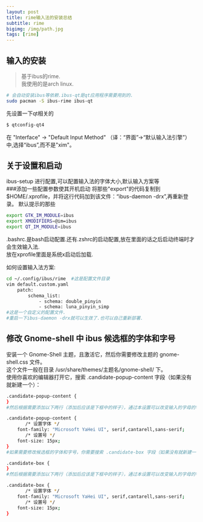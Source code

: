 ```yaml
---
layout: post
title: rime输入法的安装总结
subtitle: rime
bigimg: /img/path.jpg
tags: [rime]
---
```


## 输入的安装
> 基于ibus的rime.  
我使用的是arch linux.
```bash
# 会自动安装ibus等依赖.ibus-qt是qt应用程序需要用到的.
sudo pacman -S ibus-rime ibus-qt
```
先设置一下qt相关的  
```bash
$ qtconfig-qt4
```
在 "Interface" -> "Default Input Method" （译：“界面”->“默认输入法引擎”） 中,选择“ibus”,而不是"xim"。

## 关于设置和启动
ibus-setup  进行配置,可以配置输入法的字体大小,默认输入方案等  
###添加一些配置参数使其开机启动
将那些"export"的代码复制到$HOME/.xprofile，并将这行代码加到该文件：“ibus-daemon -drx”,再重新登录。
默认提示的那些
```bash
export GTK_IM_MODULE=ibus
export XMODIFIERS=@im=ibus
export QT_IM_MODULE=ibus
```
.bashrc.是bash启动配置.还有.zshrc的启动配置,放在里面的话之后启动终端时才会生效输入法.  
放在xprofile里面是系统x启动后加载.

如何设置输入法方案:
```bash
cd ~/.config/ibus/rime  #这是配置文件目录
vim default.custom.yaml
    patch:
        schema_list:
            - schema: double_pinyin
            - schema: luna_pinyin_simp
#这是一个自定义的配置文件.
#重启一下ibus-daemon -drx就可以生效了.也可以自己重新部署.
```

## 修改 Gnome-shell 中 ibus 候选框的字体和字号
安装一个 Gnome-Shell 主题，且激活它，然后你需要修改主题的 gnome-shell.css 文件。  
这个文件一般在目录 /usr/share/themes/主题名/gnome-shell/ 下。  
使用你喜欢的编辑器打开它，搜索 .candidate-popup-content 字段（如果没有就新建一个）：  
```bash
.candidate-popup-content {
}
#然后根据需要添加以下两行（添加后应该是下框中的样子），通过本设置可以改变输入的字母的字体和字号：

.candidate-popup-content {
       /* 设置字体 */
	font-family: "Microsoft YaHei UI", serif,cantarell,sans-serif;
       /* 设置号 */
	font-size: 15px;
}
#如果需要修改候选框的字体和字号，你需要搜索 .candidate-box 字段（如果没有就新建一个）：

.candidate-box {
}
#然后根据需要添加以下两行（添加后应该是下框中的样子），通过本设置可以改变输入的字母的字体和字号：

.candidate-box {
       /* 设置字体 */
	font-family: "Microsoft YaHei UI", serif,cantarell,sans-serif;
       /* 设置号 */
	font-size: 15px;
}
```